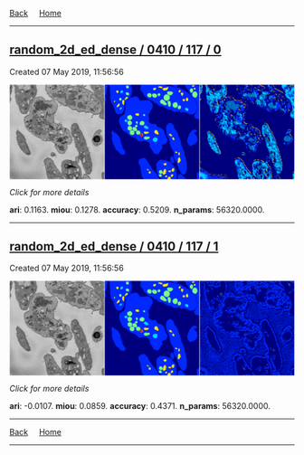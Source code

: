 
[Back](..)&nbsp;&nbsp;&nbsp;&nbsp;&nbsp;[Home](https://leapmanlab.github.io/snapshots)

---

<div class="summary"><a href="0"><h2>random_2d_ed_dense / 0410 / 117 / 0</h2></a><p>Created 07 May 2019, 11:56:56
</p><a href="0"><img src="0/media/summary.png" align="center"></a><p>
<i>Click for more details</i>
</p></div>

**ari**: 0.1163. **miou**: 0.1278. **accuracy**: 0.5209. **n_params**: 56320.0000. 

---

<div class="summary"><a href="1"><h2>random_2d_ed_dense / 0410 / 117 / 1</h2></a><p>Created 07 May 2019, 11:56:56
</p><a href="1"><img src="1/media/summary.png" align="center"></a><p>
<i>Click for more details</i>
</p></div>

**ari**: -0.0107. **miou**: 0.0859. **accuracy**: 0.4371. **n_params**: 56320.0000. 

---

[Back](..)&nbsp;&nbsp;&nbsp;&nbsp;&nbsp;[Home](https://leapmanlab.github.io/snapshots)

---